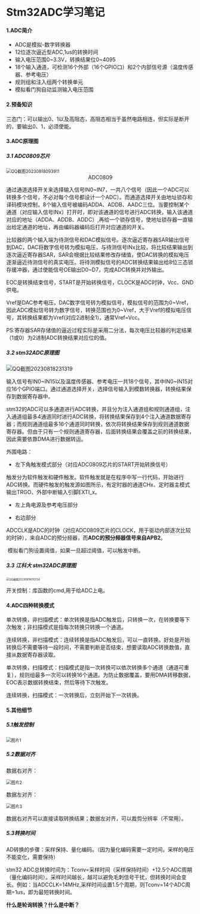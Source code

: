 # Stm32ADC学习笔记 

#### 1.ADC简介

- ADC是模拟-数字转换器
- 12位逐次逼近型ADC,1us的转换时间
- 输入电压范围0~3.3V，转换结果位0~4095
- 18个输入通道，可检测16个外部（16个GPIO口）和2个内部信号源（温度传感器、参考电压）
- 规则组和注入组两个转换单元
- 模拟看门狗自动监测输入电压范围

#### 2.预备知识

三态门：可以输出0、1以及高阻态，高阻态相当于虽然电路相连，但实际是断开的，要输出0、1，必须使能。

#### 3.ADC原理图

##### 3.1 ADC0809芯片

<img src="https://raw.githubusercontent.com/yyhlovehh/yyhlovehh.github.io/master/202308182302931.png" alt="QQ截图20230818093911" style="zoom:80%;" />

<div align = "center">ADC0809</div>

通过通道选择开关来选择输入信号IN0~IN7，一共八个信号（因此一个ADC可以转换多个信号，不必对每个信号都设计一个ADC）。而通道选择开关由地址锁存和译码模块控制，8个输入信号被编码ADDA、ADDB、AADC三位。当要控制某个通道（对应输入信号INx）打开时，即对该通道的信号进行ADC转换，输入该通道对应的地址（ADDA、ADDB、ADDC）,再给一个锁存信号，使地址锁存器一直输出给定通道的地址，再由编码器编码后打开对应通道的开关。

比较器的两个输入端为待测信号和DAC模拟信号。逐次逼近寄存器SAR输出信号到DAC，DAC将数字信号转为模拟电压，与待测信号INx比较，将比较结果输出到逐次逼近寄存器SAR，SAR会根据比较结果修改存储值，使DAC转换的模拟电压逐渐逼近待测信号的真实电压。将待测模拟信号的ADC转换结果输出给8位三态锁存缓冲器，通过使能信号OE输出D0~D7，完成ADC转换并对外输出。

EOC是转换结束信号，START是开始转换信号，CLOCK是ADC时钟，Vcc、GND供电。

Vref是DAC参考电压，DAC数字信号转为模拟信号，模拟信号的范围为0~Vref，因此ADC模拟信号转为数字信号，转换范围也为0~Vref，大于Vref的模拟电压信号，其转换结果都为Vref(对应2进制全1)，通常Vref=Vcc。

PS:寄存器SAR存储值的逼近过程实际是采用二分法，每次电压比较器的判定结果（1或0）为2进制ADC转换结果对应位的值。

##### 3.2 stm32ADC原理图

<img src="https://raw.githubusercontent.com/yyhlovehh/yyhlovehh.github.io/master/202308182314575.png" alt="QQ截图20230818231319"  />

输入信号有IN0~IN15以及温度传感器、参考电压一共18个信号，其中IN0~IN15对应16个GPIO端口。通过通道选择开关，选择信号输入到模数转换器，转换结果保存到数据寄存器中。

stm32的ADC可以多通道进行ADC转换，并且分为注入通道组和规则通道组，注入通道组最多4通道同时进行ADC转换，将转换结果保存到4个注入通道数据寄存器；而规则通道组最多16个通道同时转换，依次将转换结果保存到规则通道数据寄存器。但由于只有一个规则通道寄存器，后面转换结果会覆盖之前的转换结果，因此需要依靠DMA进行数据转运。

外围电路：

- 左下角触发模式部分（对应ADC0809芯片的START开始转换信号）

​		触发分为软件触发和硬件触发。软件触发就是在程序中写一行代码，开始进行ADC转换。而硬件触发的触发源如图所示，有定时器的通道CHx、定时器主模式输出TRGO、外部中断输入引脚EXTI_x。

- 左上角电源及参考电压部分

- 右边部分

​		ADCCLK是ADC的时钟（对应ADC0809芯片的CLOCK，用于驱动内部逐次比较的时钟），来自ADC的预分频器，而**ADC的预分频器信号来自APB2**。

​		模拟看门狗设置阈值，如果一旦超过阈值，可以触发中断。

##### 3.3 江科大 stm32ADC原理图

<img src="https://raw.githubusercontent.com/yyhlovehh/yyhlovehh.github.io/master/202308190108734.png" alt="QQ截图20230819010734" style="zoom:50%;" />

开关控制：库函数的cmd,用于给ADC上电。

#### 4.ADC四种转换模式

单次转换，非扫描模式：单次转换是指ADC触发后，只转换一次，在转换要等下次触发；非扫描模式是指每次转换只转换一个通道。

连续转换，非扫描模式：连续转换是指ADC触发后，可以一直转换。好处是开始转换后不需要等待一段时间，不需要判断是否结束，想要读取ADC转换数值，直接从数据寄存器读取。

单次转换，扫描模式：扫描模式是指一次转换可以依次转换多个通道（通道可重复），规则组最多一次可以转换16个通道。为防止数据覆盖，要用DMA转移数据，EOC表示数据转换结束，然后等待下次触发。

连续转换，扫描模式：一次转换后，立刻开始下一次转换。

#### 5.其他细节

##### 5.1触发控制

<img src="https://raw.githubusercontent.com/yyhlovehh/yyhlovehh.github.io/master/202308190128251.png" alt="图片1" style="zoom:80%;" />

##### 5.2数据对齐

数据右对齐：

<img src="https://raw.githubusercontent.com/yyhlovehh/yyhlovehh.github.io/master/202308190128682.png" alt="图片2" style="zoom:80%;" />

数据左对齐：

<img src="https://raw.githubusercontent.com/yyhlovehh/yyhlovehh.github.io/master/202308190129971.png" alt="图片3" style="zoom:80%;" />

数据右对齐可以直接读取转换结果；数据左对齐，可以裁剪分辨率（不常用）。

##### 5.3转换时间

AD转换的步骤：采样保持、量化编码。（因为量化编码需要一定时间，采样的电压不能变化，需要保持）

stm32 ADC总转换时间为：Tconv=采样时间（采样保持时间）+12.5个ADC周期（量化编码时间）。采样时间越长，越可以避免毛刺信号干扰，但转换时间会变长。例如：当ADCCLK=14MHz,采样时间设置1.5个周期，则Tconv=14个ADC周期=1us，即为最短转换时间。

**什么是轮询转换？什么是中断？**